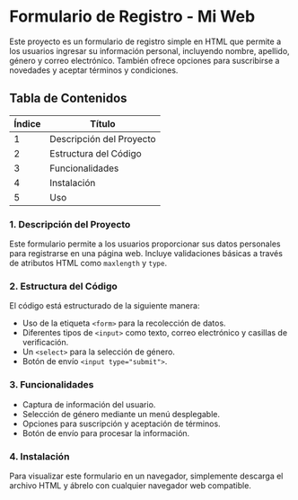 # Formulario de Registro - Mi Web

Este proyecto es un formulario de registro simple en HTML que permite a los usuarios ingresar su información personal, incluyendo nombre, apellido, género y correo electrónico. También ofrece opciones para suscribirse a novedades y aceptar términos y condiciones.

## Tabla de Contenidos

| Índice | Título |
|--|--|
| 1 | Descripción del Proyecto |
| 2 | Estructura del Código |
| 3 | Funcionalidades |
| 4 | Instalación |
| 5 | Uso |

### 1. Descripción del Proyecto

Este formulario permite a los usuarios proporcionar sus datos personales para registrarse en una página web. Incluye validaciones básicas a través de atributos HTML como `maxlength` y `type`.

### 2. Estructura del Código

El código está estructurado de la siguiente manera:

- Uso de la etiqueta `<form>` para la recolección de datos.
- Diferentes tipos de `<input>` como texto, correo electrónico y casillas de verificación.
- Un `<select>` para la selección de género.
- Botón de envío `<input type="submit">`.

### 3. Funcionalidades

- Captura de información del usuario.
- Selección de género mediante un menú desplegable.
- Opciones para suscripción y aceptación de términos.
- Botón de envío para procesar la información.

### 4. Instalación

Para visualizar este formulario en un navegador, simplemente descarga el archivo HTML y ábrelo con cualquier navegador web compatible.

